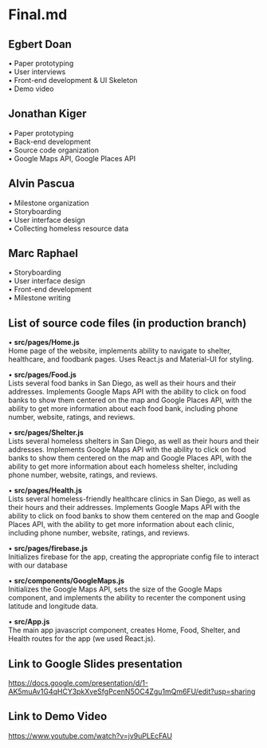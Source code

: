 # Final.md

## Egbert Doan

• Paper prototyping   
• User interviews  
• Front-end development & UI Skeleton     
• Demo video

## Jonathan Kiger

• Paper prototyping  
• Back-end development  
• Source code organization  
• Google Maps API, Google Places API  

## Alvin Pascua

• Milestone organization  
• Storyboarding  
• User interface design  
• Collecting homeless resource data  

## Marc Raphael

• Storyboarding  
• User interface design  
• Front-end development  
• Milestone writing

## List of source code files (in production branch)

• **src/pages/Home.js**  
Home page of the website, implements ability to navigate to shelter, healthcare, and foodbank pages. Uses React.js and Material-UI for styling. 

• **src/pages/Food.js**     
Lists several food banks in San Diego, as well as their hours and their addresses. Implements Google Maps API with the ability to click on food banks to show them centered on the map and Google Places API, with the ability to get more information about each food bank, including phone number, website, ratings, and reviews. 

• **src/pages/Shelter.js**    
Lists several homeless shelters in San Diego, as well as their hours and their addresses. Implements Google Maps API with the ability to click on food banks to show them centered on the map and Google Places API, with the ability to get more information about each homeless shelter, including phone number, website, ratings, and reviews. 

• **src/pages/Health.js**    
Lists several homeless-friendly healthcare clinics in San Diego, as well as their hours and their addresses. Implements Google Maps API with the ability to click on food banks to show them centered on the map and Google Places API, with the ability to get more information about each clinic, including phone number, website, ratings, and reviews. 

• **src/pages/firebase.js**    
Initializes firebase for the app, creating the appropriate config file to interact with our database 

• **src/components/GoogleMaps.js**    
Initializes the Google Maps API, sets the size of the Google Maps component, and implements the ability to recenter the component using latitude and longitude data. 

• **src/App.js**    
The main app javascript component, creates Home, Food, Shelter, and Health routes for the app (we used React.js). 

## Link to Google Slides presentation 
https://docs.google.com/presentation/d/1-AK5muAv1G4qHCY3pkXveSfgPcenN5OC4Zgu1mQm6FU/edit?usp=sharing

## Link to Demo Video
https://www.youtube.com/watch?v=jv9uPLEcFAU






